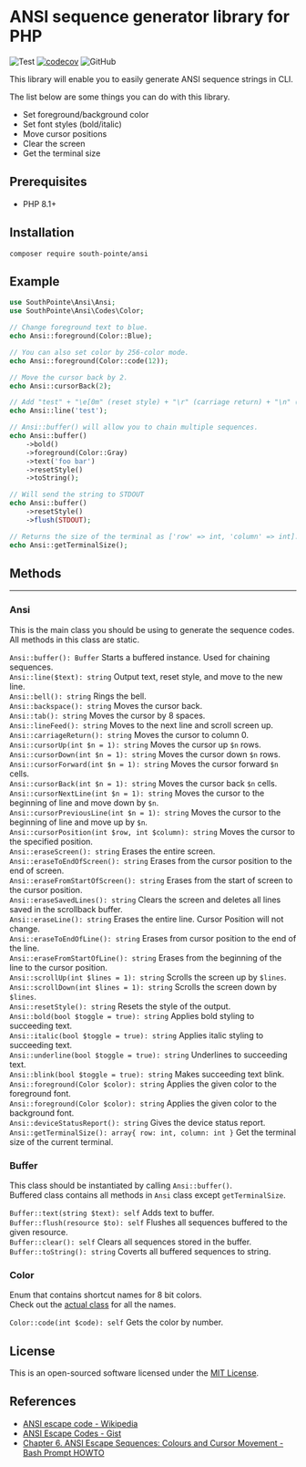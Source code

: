 # ANSI sequence generator library for PHP

![Test](https://github.com/south-pointe/ansi/actions/workflows/test.yml/badge.svg)
[![codecov](https://codecov.io/gh/south-pointe/ansi/branch/main/graph/badge.svg?token=1PV8FB4O4O)](https://codecov.io/gh/south-pointe/ansi)
![GitHub](https://img.shields.io/github/license/south-pointe/ansi)

This library will enable you to easily generate ANSI sequence strings in CLI.

The list below are some things you can do with this library.

- Set foreground/background color
- Set font styles (bold/italic)
- Move cursor positions
- Clear the screen
- Get the terminal size

## Prerequisites

- PHP 8.1+

## Installation

```
composer require south-pointe/ansi
```

## Example

```php
use SouthPointe\Ansi\Ansi;
use SouthPointe\Ansi\Codes\Color;

// Change foreground text to blue.
echo Ansi::foreground(Color::Blue);

// You can also set color by 256-color mode.
echo Ansi::foreground(Color::code(12));

// Move the cursor back by 2.
echo Ansi::cursorBack(2);

// Add "test" + "\e[0m" (reset style) + "\r" (carriage return) + "\n" (new line)
echo Ansi::line('test');

// Ansi::buffer() will allow you to chain multiple sequences.
echo Ansi::buffer()
    ->bold()
    ->foreground(Color::Gray)
    ->text('foo bar')
    ->resetStyle()
    ->toString();

// Will send the string to STDOUT
echo Ansi::buffer()
    ->resetStyle()
    ->flush(STDOUT);

// Returns the size of the terminal as ['row' => int, 'column' => int].
echo Ansi::getTerminalSize();
```

## Methods

-----

### Ansi

This is the main class you should be using to generate the sequence codes.  
All methods in this class are static.

`Ansi::buffer(): Buffer` Starts a buffered instance. Used for chaining sequences.  
`Ansi::line($text): string` Output text, reset style, and move to the new line.  
`Ansi::bell(): string` Rings the bell.  
`Ansi::backspace(): string` Moves the cursor back.  
`Ansi::tab(): string` Moves the cursor by 8 spaces.  
`Ansi::lineFeed(): string` Moves to the next line and scroll screen up.  
`Ansi::carriageReturn(): string` Moves the cursor to column 0.  
`Ansi::cursorUp(int $n = 1): string` Moves the cursor up `$n` rows.  
`Ansi::cursorDown(int $n = 1): string` Moves the cursor down `$n` rows.  
`Ansi::cursorForward(int $n = 1): string` Moves the cursor forward `$n` cells.  
`Ansi::cursorBack(int $n = 1): string` Moves the cursor back `$n` cells.  
`Ansi::cursorNextLine(int $n = 1): string` Moves the cursor to the beginning of line and move down by `$n`.  
`Ansi::cursorPreviousLine(int $n = 1): string` Moves the cursor to the beginning of line and move up by `$n`.  
`Ansi::cursorPosition(int $row, int $column): string` Moves the cursor to the specified position.  
`Ansi::eraseScreen(): string` Erases the entire screen.  
`Ansi::eraseToEndOfScreen(): string` Erases from the cursor position to the end of screen.  
`Ansi::eraseFromStartOfScreen(): string` Erases from the start of screen to the cursor position.  
`Ansi::eraseSavedLines(): string` Clears the screen and deletes all lines saved in the scrollback buffer.  
`Ansi::eraseLine(): string` Erases the entire line. Cursor Position will not change.  
`Ansi::eraseToEndOfLine(): string` Erases from cursor position to the end of the line.  
`Ansi::eraseFromStartOfLine(): string` Erases from the beginning of the line to the cursor position.  
`Ansi::scrollUp(int $lines = 1): string` Scrolls the screen up by `$lines`.  
`Ansi::scrollDown(int $lines = 1): string` Scrolls the screen down by `$lines`.  
`Ansi::resetStyle(): string` Resets the style of the output.  
`Ansi::bold(bool $toggle = true): string` Applies bold styling to succeeding text.  
`Ansi::italic(bool $toggle = true): string` Applies italic styling to succeeding text.  
`Ansi::underline(bool $toggle = true): string` Underlines to succeeding text.  
`Ansi::blink(bool $toggle = true): string` Makes succeeding text blink.  
`Ansi::foreground(Color $color): string` Applies the given color to the foreground font.  
`Ansi::foreground(Color $color): string` Applies the given color to the background font.  
`Ansi::deviceStatusReport(): string` Gives the device status report.  
`Ansi::getTerminalSize(): array{ row: int, column: int }` Get the terminal size of the current terminal.  

### Buffer

This class should be instantiated by calling `Ansi::buffer()`.  
Buffered class contains all methods in `Ansi` class except `getTerminalSize`.  

`Buffer::text(string $text): self` Adds text to buffer.  
`Buffer::flush(resource $to): self` Flushes all sequences buffered to the given resource.  
`Buffer::clear(): self` Clears all sequences stored in the buffer.  
`Buffer::toString(): string` Coverts all buffered sequences to string.  

### Color

Enum that contains shortcut names for 8 bit colors.  
Check out the [actual class](src/Codes/Color.php) for all the names.

`Color::code(int $code): self` Gets the color by number.  


## License

This is an open-sourced software licensed under the [MIT License](LICENSE).

## References

- [ANSI escape code - Wikipedia](https://en.wikipedia.org/wiki/ANSI_escape_code)
- [ANSI Escape Codes - Gist](https://gist.github.com/fnky/458719343aabd01cfb17a3a4f7296797)
- [Chapter 6. ANSI Escape Sequences: Colours and Cursor Movement - Bash Prompt HOWTO](https://tldp.org/HOWTO/Bash-Prompt-HOWTO/c327.html)

